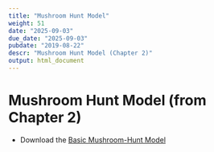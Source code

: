```yaml
---
title: "Mushroom Hunt Model"
weight: 51
date: "2025-09-03"
due_date: "2025-09-03"
pubdate: "2019-08-22"
descr: "Mushroom Hunt Model (Chapter 2)"
output: html_document
---
```

# Mushroom Hunt Model (from Chapter 2)
 
* Download the 
  [Basic Mushroom-Hunt Model](/models/class_04/basic_mushroom_hunt.nlogo)

